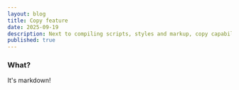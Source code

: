 ```yaml
---
layout: blog
title: Copy feature
date: 2025-09-19
description: Next to compiling scripts, styles and markup, copy capability is added. Now you can copy the static files into your desired dist directory.
published: true
---
```


### What?

It's markdown!